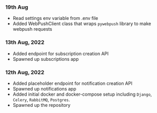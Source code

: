 ### 19th Aug

* Read settings env variable from .env file
* Added WebPushClient class that wraps `pywebpush` library to make webpush requests

### 13th Aug, 2022

* Added endpoint for subscription creation API
* Spawned up subscriptions app

### 12th Aug, 2022

* Added placeholder endpoint for notification creation API
* Spawned up notifications app
* Added initial docker and docker-compose setup including `Django`, `Celery`, `RabbitMQ`, `Postgres`.
* Spawned up the repository